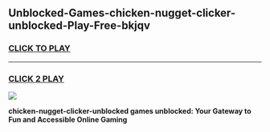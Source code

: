 
## Unblocked-Games-chicken-nugget-clicker-unblocked-Play-Free-bkjqv
<h3>
<a href="https://premium76.site?title=chicken-nugget-clicker-unblocked&ref=10A">CLICK TO PLAY</a></h3>
<hr>

<h3>
<a href="https://premium76.site?title=chicken-nugget-clicker-unblocked&ref=10A">CLICK 2 PLAY</a>
  
</h3>

<a href="https://premium76.site?title=chicken-nugget-clicker-unblocked&ref=10A"><img src="https://clearcache.store/games.png"></a>


**chicken-nugget-clicker-unblocked games unblocked: Your Gateway to Fun and Accessible Online Gaming**
